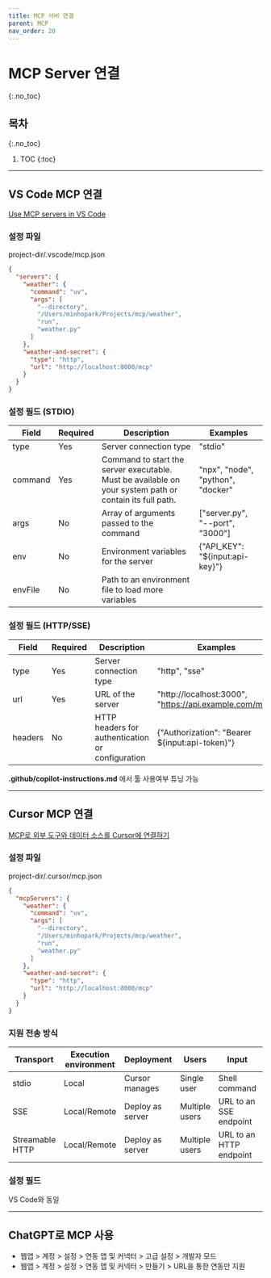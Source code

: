 ```yaml
---
title: MCP 서버 연결
parent: MCP
nav_order: 20
---
```


# MCP Server 연결
{:.no_toc}

## 목차
{:.no_toc}

1. TOC
{:toc}

---

## VS Code MCP 연결

[Use MCP servers in VS Code](https://code.visualstudio.com/docs/copilot/customization/mcp-servers)

### 설정 파일

project-dir/.vscode/mcp.json

```json
{
  "servers": {
    "weather": {
      "command": "uv",
      "args": [
        "--directory",
        "/Users/minhopark/Projects/mcp/weather",
        "run",
        "weather.py"
      ]
    },
    "weather-and-secret": {
      "type": "http",
      "url": "http://localhost:8000/mcp"
    }
  }
}
```

### 설정 필드 (STDIO)

| Field   | Required | Description | Examples |
|---------|----------|-------------|----------|
| type    | Yes      | Server connection type | "stdio" |
| command | Yes      | Command to start the server executable. Must be available on your system path or contain its full path. | "npx", "node", "python", "docker" |
| args    | No       | Array of arguments passed to the command | ["server.py", "--port", "3000"] |
| env     | No       | Environment variables for the server | {"API_KEY": "${input:api-key}"} |
| envFile | No       | Path to an environment file to load more variables |  |

### 설정 필드 (HTTP/SSE)

| Field   | Required | Description | Examples |
|---------|----------|-------------|----------|
| type    | Yes      | Server connection type | "http", "sse" |
| url     | Yes      | URL of the server | "http://localhost:3000", "https://api.example.com/mcp" |
| headers | No       | HTTP headers for authentication or configuration | {"Authorization": "Bearer ${input:api-token}"} |

**.github/copilot-instructions.md** 에서 툴 사용여부 튜닝 가능

---

## Cursor MCP 연결

[MCP로 외부 도구와 데이터 소스를 Cursor에 연결하기](https://docs.cursor.com/ko/context/mcp)

### 설정 파일

project-dir/.cursor/mcp.json

```json
{
  "mcpServers": {
    "weather": {
      "command": "uv",
      "args": [
        "--directory",
        "/Users/minhopark/Projects/mcp/weather",
        "run",
        "weather.py"
      ]
    },
    "weather-and-secret": {
      "type": "http",
      "url": "http://localhost:8000/mcp"
    }
  }
}
```

### 지원 전송 방식

| Transport      | Execution environment | Deployment       | Users         | Input                  | Auth  |
|----------------|-----------------------|------------------|---------------|------------------------|-------|
| stdio          | Local                 | Cursor manages   | Single user   | Shell command          | Manual |
| SSE            | Local/Remote          | Deploy as server | Multiple users| URL to an SSE endpoint | OAuth  |
| Streamable HTTP| Local/Remote          | Deploy as server | Multiple users| URL to an HTTP endpoint| OAuth  |

### 설정 필드

VS Code와 동일

---

## ChatGPT로 MCP 사용

- 웹앱 > 계정 > 설정 > 연동 앱 및 커넥터 > 고급 설정 > 개발자 모드
- 웹앱 > 계정 > 설정 > 연동 앱 및 커넥터 > 만들기 > URL을 통한 연동만 지원
